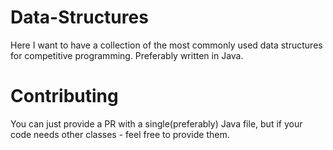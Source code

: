 # Data-Structures
Here I want to have a collection of the most commonly used data structures for competitive programming. Preferably written in Java.

# Contributing
You can just provide a PR with a single(preferably) Java file, but if your code needs other classes - feel free to provide them.